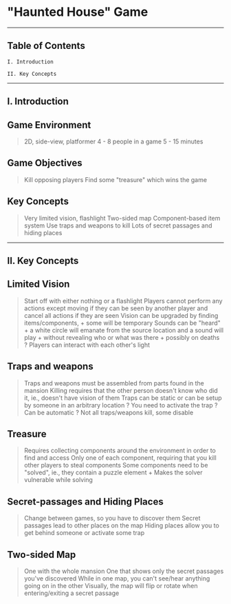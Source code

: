 "Haunted House" Game
====================

-----------------
Table of Contents
-----------------

    I. Introduction

    II. Key Concepts

---------------
I. Introduction
---------------

Game Environment
----------------
> 2D, side-view, platformer
> 4 - 8 people in a game
> 5 - 15 minutes

Game Objectives
---------------
> Kill opposing players
> Find some "treasure" which wins the game

Key Concepts
------------
> Very limited vision, flashlight
> Two-sided map 
> Component-based item system
> Use traps and weapons to kill
> Lots of secret passages and hiding places

----------------
II. Key Concepts
----------------

Limited Vision
--------------
> Start off with either nothing or a flashlight 
> Players cannot perform any actions except moving if they can be seen by another player and cancel all actions if they are seen
> Vision can be upgraded by finding items/components, 
    + some will be temporary
> Sounds can be "heard"
    + a white circle will emanate from the source location and a sound will play 
    + without revealing who or what was there
    + possibly on deaths
? Players can interact with each other's light

Traps and weapons
-----------------
> Traps and weapons must be assembled from parts found in the mansion
> Killing requires that the other person doesn't know who did it, ie., doesn't have vision of them
> Traps can be static or can be setup by someone in an arbitrary location
    ? You need to activate the trap
    ? Can be automatic
? Not all traps/weapons kill, some disable

Treasure
--------
> Requires collecting components around the environment in order to find and access
> Only one of each component, requiring that you kill other players to steal components
> Some components need to be "solved", ie., they contain a puzzle element
    + Makes the solver vulnerable while solving

Secret-passages and Hiding Places
---------------------------------
> Change between games, so you have to discover them
> Secret passages lead to other places on the map
> Hiding places allow you to get behind someone or activate some trap

Two-sided Map
-------------
> One with the whole mansion
> One that shows only the secret passages you've discovered
> While in one map, you can't see/hear anything going on in the other
> Visually, the map will flip or rotate when entering/exiting a secret passage
